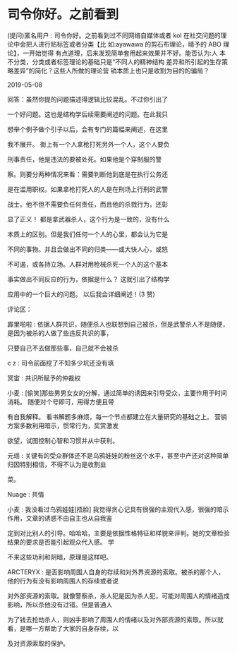 # 司令你好。之前看到

(提问)匿名用户 : 司令你好。之前看到过不同网络自媒体或者 kol 在社交问题的理论中会把人进行贴标签或者分类【比 如:ayawawa 的剪石布理论，晴予的 ABO 理论】，一开始觉得 有点道理，后来发现简单套用起来效果并不好。能否认为:人 本不分类，分类或者标签理论的基础只是“不同人的精神结构 差异和所引起的生存策略差异”的简化？这些人所做的理论营 销本质上也只是收割为目的的骗局？

2019-05-08

回答：虽然你提的问题描述得逻辑比较混乱。不过你引出了

一个好问题。这也是结构学后续需要阐述的问题。在此我只

想举个例子做个引子以后，会有专门的篇幅来阐述，在这里

我不展开。 街上有一个人拿枪打死另外一个人，这个人要负

刑事责任，他是违法的要被处死。如果他是个穿制服的警

察。则要分两种情况来看：需要判断他到底是在执行公务还

是在滥用职权。如果拿枪打死人的人是在刑场上行刑的武警

战士。他不但不需要负任何责任，而且他的杀戮行为，还彰

显了正义！ 都是拿武器杀人，这个行为是一致的，没有什么

本质上的区别。但是我们任何一个人的心里，都会认为它是

不同的事物。并且会做出不同的归类——或大快人心，或怒

不可遏，或各持立场。人群对用枪械杀死一个人的这个基本

事实做出不同反应的行为，依据是什么？ 这就引出了结构学

应用中的一个巨大的问题。 以后我会详细阐述！(3 赞)

评论区：

霹里啪啦 : 依据人群共识，随便杀人也联想到自己被杀，但是武警杀人不是随便，是因为被杀的人做了些违反共识的事，

只要自己不去做那些事，自己就不会被杀

c z : 司令前面挖了不知多少坑还没有填

冥宙 : 共识所赋予的仲裁权

小麦 : [偷笑]那些男男女女的分解，通过简单的诱因来引导受众，主要作用于时间消耗。 随便对个号即可，用得方便且带

有自我解释。 看书解题多麻烦，每一个节点都建立在大量研究的基础之上。 营销方案多数利用暗示，惯常行为，奖赏激发

欲望，试图控制心智和习惯并从中获利。

元瑶 : 关键有的受众群体还不是乌鸦娃娃的粉丝这个水平，甚至中产还对这种简单归因特别相信，不得不认为是收割韭

菜。

Nuage : 共情

小麦 : 我没看过乌鸦娃娃[捂脸] 我觉得贪心记具有很强的主观代入感，很强的暗示作用，文章的诱惑不由自主也从自我鉴

定到对比别人的引导。哈哈哈，主要是依据性格特征和样貌来评判。她的文章检验结果的要求是否能引起观众代入感。 学

不来这些功利和阴暗，原理是这样吧。

ARCTERYX : 是否影响周围人自身的存续和对外界资源的索取。被杀的那个人，他的行为有没有影响周围人的存续或者说

对外部资源的索取。就像警察杀，杀人犯是因为杀人犯，可能对周围人的情绪造成影响，所以杀他没有过错。但是普通人

为了钱去抢劫杀人，则凶手影响了周围人的情绪以及对外部资源的索取。所以就看，是哪一方帮助了大家的自身存续，以

及对资源索取的保护。